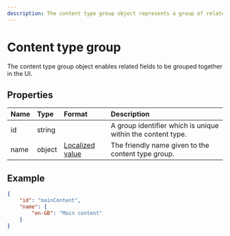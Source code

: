 ```yaml
---
description: The content type group object represents a group of related fields.
---
```

# Content type group

The content type group object enables related fields to be grouped together in the UI.

## Properties

| Name | Type | Format | Description |
| :------- | :--- | :-- | :---------- |
| id | string | | A group identifier which is unique within the content type. |
| name | object | [Localized value](/key-concepts/localization.md)  | The friendly name given to the content type group. |

## Example

```json
{
    "id": "mainContent",
    "name": {
        "en-GB": "Main content"
    }
}
```
